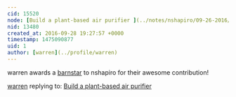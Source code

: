 ```yaml
---
cid: 15520
node: [Build a plant-based air purifier ](../notes/nshapiro/09-26-2016/build-a-plant-based-air-purifier)
nid: 13480
created_at: 2016-09-28 19:27:57 +0000
timestamp: 1475090877
uid: 1
author: [warren](../profile/warren)
---
```


warren awards a <a href="publiclab.org/wiki/barnstars">barnstar</a> to nshapiro for their awesome contribution!

[warren](../profile/warren) replying to: [Build a plant-based air purifier ](../notes/nshapiro/09-26-2016/build-a-plant-based-air-purifier)

